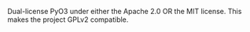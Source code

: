 Dual-license PyO3 under either the Apache 2.0 OR the MIT license. This makes the project GPLv2 compatible.